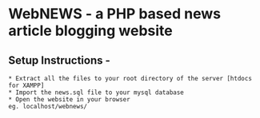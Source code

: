# WebNEWS - a PHP based news article blogging website

## Setup Instructions -

    * Extract all the files to your root directory of the server [htdocs for XAMPP]
    * Import the news.sql file to your mysql database
    * Open the website in your browser
    eg. localhost/webnews/
